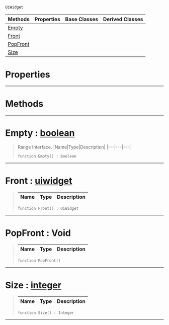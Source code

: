  `UiWidget`

|Methods|Properties|Base Classes|Derived Classes|
|---|---|---|---|
|[ Empty](https://github.com/ZilchEngine/ZilchDocs/blob/master/code_reference/class_reference/uiwidgetcastresultsrange.markdown#empty-zero-engine-docume)| | | |
|[ Front](https://github.com/ZilchEngine/ZilchDocs/blob/master/code_reference/class_reference/uiwidgetcastresultsrange.markdown#front-zero-engine-docume)| | | |
|[ PopFront](https://github.com/ZilchEngine/ZilchDocs/blob/master/code_reference/class_reference/uiwidgetcastresultsrange.markdown#popfront-void)| | | |
|[ Size](https://github.com/ZilchEngine/ZilchDocs/blob/master/code_reference/class_reference/uiwidgetcastresultsrange.markdown#size-zero-engine-documen)| | | |


 #  Properties


---  
 #  Methods


---  
 #  Empty : [boolean](https://github.com/ZilchEngine/ZilchDocs/blob/master/code_reference/nada_base_types/boolean.markdown)

> Range Interface.
> |Name|Type|Description|
> |---|---|---|
> ``` lang=cpp, name=Nada
> function Empty() : Boolean
> ``` 


---  
 #  Front : [uiwidget](https://github.com/ZilchEngine/ZilchDocs/blob/master/code_reference/class_reference/uiwidget.markdown)

> 
> |Name|Type|Description|
> |---|---|---|
> ``` lang=cpp, name=Nada
> function Front() : UiWidget
> ``` 


---  
 #  PopFront : Void

> 
> |Name|Type|Description|
> |---|---|---|
> ``` lang=cpp, name=Nada
> function PopFront()
> ``` 


---  
 #  Size : [integer](https://github.com/ZilchEngine/ZilchDocs/blob/master/code_reference/nada_base_types/integer.markdown)

> 
> |Name|Type|Description|
> |---|---|---|
> ``` lang=cpp, name=Nada
> function Size() : Integer
> ``` 


---  
 

 